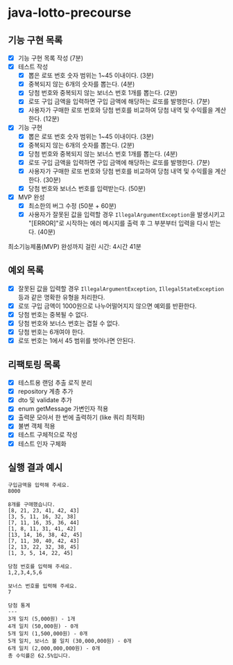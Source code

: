 # java-lotto-precourse

## 기능 구현 목록

- [x] 기능 구현 목록 작성 (7분)
- [x] 테스트 작성
  - [x] 뽑은 로또 번호 숫자 범위는 1~45 이내이다. (3분)
  - [x] 중복되지 않는 6개의 숫자를 뽑는다. (4분)
  - [x] 당첨 번호와 중복되지 않는 보너스 번호 1개를 뽑는다. (2분)
  - [x] 로또 구입 금액을 입력하면 구입 금액에 해당하는 로또를 발행한다. (7분)
  - [x] 사용자가 구매한 로또 번호와 당첨 번호를 비교하여 당첨 내역 및 수익률을 계산한다. (12분)
- [x] 기능 구현
  - [x] 뽑은 로또 번호 숫자 범위는 1~45 이내이다. (3분)
  - [x] 중복되지 않는 6개의 숫자를 뽑는다. (2분)
  - [x] 당첨 번호와 중복되지 않는 보너스 번호 1개를 뽑는다. (4분)
  - [x] 로또 구입 금액을 입력하면 구입 금액에 해당하는 로또를 발행한다. (7분)
  - [x] 사용자가 구매한 로또 번호와 당첨 번호를 비교하여 당첨 내역 및 수익률을 계산한다. (30분)
  - [x] 당첨 번호와 보너스 번호를 입력받는다. (50분)
- [x] MVP 완성
  - [x] 최소한의 버그 수정 (50분 + 60분)
  - [x] 사용자가 잘못된 값을 입력할 경우 `IllegalArgumentException`을 발생시키고 "[ERROR]"로 시작하는 에러 메시지를 출력 후 그 부분부터 입력을 다시 받는다. (40분)

최소기능제품(MVP) 완성까지 걸린 시간: 4시간 41분

## 예외 목록

- [x] 잘못된 값을 입력할 경우 `IllegalArgumentException`, `IllegalStateException` 등과 같은 명확한 유형을 처리한다.
- [x] 로또 구입 금액이 1000원으로 나누어떨어지지 않으면 예외를 반환한다.
- [x] 당첨 번호는 중복될 수 없다.
- [x] 당첨 번호와 보너스 번호는 겹칠 수 없다.
- [x] 당첨 번호는 6개여야 한다.
- [x] 로또 번호는 1에서 45 범위를 벗어나면 안된다.

## 리팩토링 목록

- [x] 테스트용 랜덤 추출 로직 분리
- [x] repository 계층 추가
- [x] dto 및 validate 추가
- [x] enum getMessage 가변인자 적용
- [x] 출력문 모아서 한 번에 출력하기 (like 쿼리 최적화)
- [x] 불변 객체 적용
- [x] 테스트 구체적으로 작성
- [x] 테스트 인자 구체화

## 실행 결과 예시
```
구입금액을 입력해 주세요.
8000

8개를 구매했습니다.
[8, 21, 23, 41, 42, 43] 
[3, 5, 11, 16, 32, 38] 
[7, 11, 16, 35, 36, 44] 
[1, 8, 11, 31, 41, 42] 
[13, 14, 16, 38, 42, 45] 
[7, 11, 30, 40, 42, 43] 
[2, 13, 22, 32, 38, 45] 
[1, 3, 5, 14, 22, 45]

당첨 번호를 입력해 주세요.
1,2,3,4,5,6

보너스 번호를 입력해 주세요.
7

당첨 통계
---
3개 일치 (5,000원) - 1개
4개 일치 (50,000원) - 0개
5개 일치 (1,500,000원) - 0개
5개 일치, 보너스 볼 일치 (30,000,000원) - 0개
6개 일치 (2,000,000,000원) - 0개
총 수익률은 62.5%입니다.
```